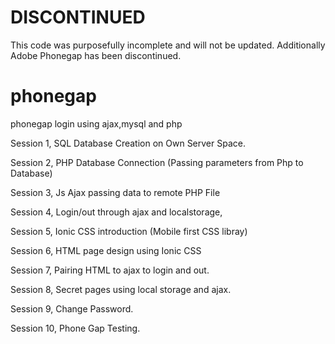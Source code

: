 # DISCONTINUED

This code was purposefully incomplete and will not be updated. Additionally Adobe Phonegap has been discontinued.

# phonegap
phonegap login using ajax,mysql and php

Session 1, SQL Database Creation on Own Server Space. 

Session 2, PHP Database Connection (Passing parameters from Php to Database)

Session 3, Js Ajax passing data to remote PHP File

Session 4, Login/out through ajax and localstorage,

Session 5, Ionic CSS introduction (Mobile first CSS libray)

Session 6, HTML page design using Ionic CSS

Session 7, Pairing HTML to ajax to login and out.

Session 8, Secret pages using local storage and ajax. 

Session 9, Change Password.

Session 10, Phone Gap Testing. 




